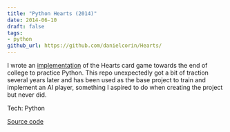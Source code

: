 ```yaml
---
title: "Python Hearts (2014)"
date: 2014-06-10
draft: false
tags:
- python
github_url: https://github.com/danielcorin/Hearts/
---
```


I wrote an [implementation](https://github.com/danielcorin/Hearts) of the Hearts card game towards the end of college to practice Python.
This repo unexpectedly got a bit of traction several years later and has been used as the base project to train and implement an AI player, something I aspired to do when creating the project but never did.

Tech: Python

[Source code](https://github.com/danielcorin/Hearts/)
